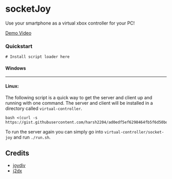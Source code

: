 # socketJoy

Use your smartphone as a virtual xbox controller for your PC!

[Demo Video](https://github.com/harsh2204/socketjoy/releases/tag/v0.1-alpha)

### Quickstart

```
# Install script loader here
```

#### Windows


---

#### Linux:

The following script is a quick way to get the server and client up and running with one command. The server and client will be installed in a directory called `virtual-controller`. 
```
bash <(curl -s https://gist.githubusercontent.com/harsh2204/ad0edf5ef6298464fb5f6d50bd01196f/raw)
```

To run the server again you can simply go into `virtual-controller/socket-joy` and run `./run.sh`.

## **Credits**
* [joydiv](https://github.com/qbolec/Joydiv) 
* [j2dx](https://github.com/OzymandiasTheGreat/Joy2DroidX-server/)